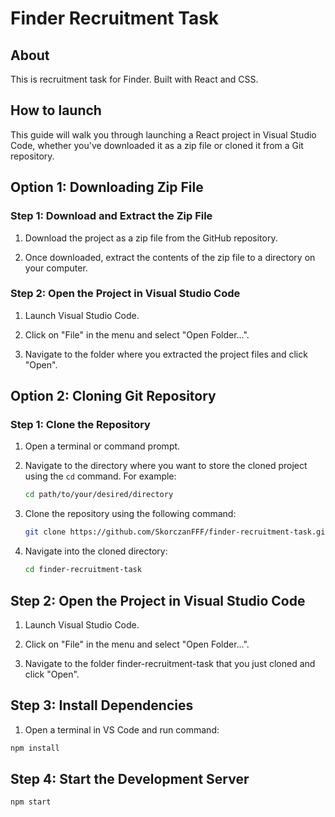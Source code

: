 # Finder Recruitment Task

## About

This is recruitment task for Finder. Built with React and CSS.

## How to launch

This guide will walk you through launching a React project in Visual Studio Code, whether you've downloaded it as a zip file or cloned it from a Git repository.

## Option 1: Downloading Zip File

### Step 1: Download and Extract the Zip File

1. Download the project as a zip file from the GitHub repository.

2. Once downloaded, extract the contents of the zip file to a directory on your computer.

### Step 2: Open the Project in Visual Studio Code

1. Launch Visual Studio Code.

2. Click on "File" in the menu and select "Open Folder...".

3. Navigate to the folder where you extracted the project files and click "Open".

## Option 2: Cloning Git Repository

### Step 1: Clone the Repository

1. Open a terminal or command prompt.

2. Navigate to the directory where you want to store the cloned project using the `cd` command. For example:

   ```bash
   cd path/to/your/desired/directory
   ```

3. Clone the repository using the following command:
   ```bash
   git clone https://github.com/SkorczanFFF/finder-recruitment-task.git
   ```
4. Navigate into the cloned directory:
   ```bash
   cd finder-recruitment-task
   ```

## Step 2: Open the Project in Visual Studio Code

1.  Launch Visual Studio Code.

2.  Click on "File" in the menu and select "Open Folder...".

3.  Navigate to the folder finder-recruitment-task that you just cloned and click "Open".

## Step 3: Install Dependencies

1. Open a terminal in VS Code and run command:

```bash
npm install
```

## Step 4: Start the Development Server

```bash
npm start
```
